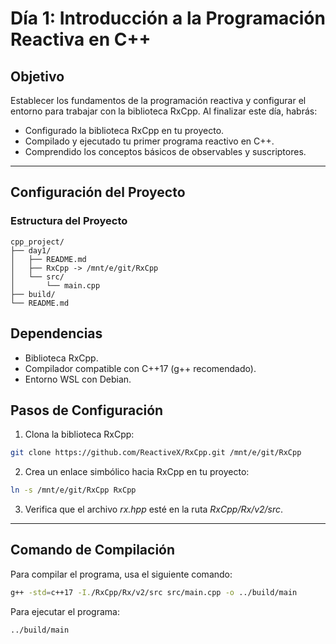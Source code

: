 # **Día 1: Introducción a la Programación Reactiva en C++**

## **Objetivo**
Establecer los fundamentos de la programación reactiva y configurar el entorno para trabajar con la biblioteca RxCpp. Al finalizar este día, habrás:
- Configurado la biblioteca RxCpp en tu proyecto.
- Compilado y ejecutado tu primer programa reactivo en C++.
- Comprendido los conceptos básicos de observables y suscriptores.

---

## **Configuración del Proyecto**

### **Estructura del Proyecto**
```plaintext
cpp_project/
├── day1/
│   ├── README.md
│   ├── RxCpp -> /mnt/e/git/RxCpp
│   └── src/
│       └── main.cpp
├── build/
└── README.md
```

## **Dependencias**

- Biblioteca RxCpp.
- Compilador compatible con C++17 (g++ recomendado).
- Entorno WSL con Debian.

## **Pasos de Configuración**

1. Clona la biblioteca RxCpp:

```bash
git clone https://github.com/ReactiveX/RxCpp.git /mnt/e/git/RxCpp
```

2. Crea un enlace simbólico hacia RxCpp en tu proyecto:

```bash
ln -s /mnt/e/git/RxCpp RxCpp
```

3. Verifica que el archivo _rx.hpp_ esté en la ruta _RxCpp/Rx/v2/src_.

---

## **Comando de Compilación**

Para compilar el programa, usa el siguiente comando:
```bash
g++ -std=c++17 -I./RxCpp/Rx/v2/src src/main.cpp -o ../build/main
```

Para ejecutar el programa:
```bash
../build/main
```